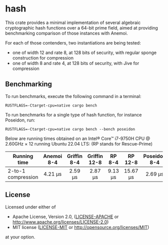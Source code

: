# hash

This crate provides a minimal implementation of several algebraic cryptographic hash functions over a 64-bit prime field,
aimed at providing benchmarking comparison of those instances with Anemoi.

For each of those contenders, two instantiations are being tested:

- one of width 12 and rate 8, at 128 bits of security, with regular sponge construction for compression
- one of width 8 and rate 4, at 128 bits of security, with Jive for compression

## Benchmarking

To run benchmarks, execute the following command in a terminal:

```
RUSTFLAGS=-Ctarget-cpu=native cargo bench
```

To run benchmarks for a single type of hash function, for instance Poseidon, run:

```
RUSTFLAGS=-Ctarget-cpu=native cargo bench --bench poseidon
```

Below are running times obtained on an Intel® Core™ i7-9750H CPU @ 2.60GHz × 12 running Ubuntu 22.04 LTS: (RP stands for Rescue-Prime)

| Running time       | Anemoi 8-4 | Griffin 8-4 | Griffin 12-8 | RP 8-4  | RP 12-8  | Poseidon 8-4 | Poseidon 12-8 |
| ------------------ | :--------: | :---------: | :----------: | :-----: | :------: | :----------: | :-----------: |
| 2-to-1 compression | 4.21 µs    | 2.59 µs     | 2.87 µs      | 9.13 µs | 15.67 µs | 2.69 µs      | 5.87 µs      |

## License

Licensed under either of

- Apache License, Version 2.0, ([LICENSE-APACHE](LICENSE-APACHE) or <http://www.apache.org/licenses/LICENSE-2.0>)
- MIT license ([LICENSE-MIT](LICENSE-MIT) or <http://opensource.org/licenses/MIT>)

at your option.
